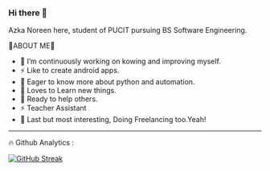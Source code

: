### Hi there 👋


Azka Noreen here, student of PUCIT pursuing BS Software Engineering.

🧐ABOUT ME🚀

- 🔭 I’m continuously working on kowing and improving myself.
- ⚡ Like to create android apps.
- 🤔 Eager to know more about python and automation.
- 🌱 Loves to Learn new things.
- 🤔 Ready to help others.
- ⚡ Teacher Assistant
- 🌱 Last but most interesting, Doing Freelancing too.Yeah!

<hr>

🔥 Github Analytics :

[![GitHub Streak](http://github-readme-streak-stats.herokuapp.com?user=azkanoreen&theme=dark-smoky&hide_border=true&date_format=M%20j%5B%2C%20Y%5D)](https://git.io/streak-stats)
